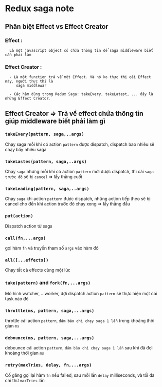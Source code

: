 # Redux saga note


## Phân biệt Effect vs Effect Creator
   ### Effect :
      Là một javascript object có chứa thông tin để saga middleware biết cần phải làm

   ### Effect Creator :
      - Là một function trả về một Effect. Và nó ko thực thi cái Effect này, người thực thi là
         saga middlewar

      - Các hàm dùng trong Redux Saga: takeEvery, takeLatest, ... đây là những Effect Creator.

## Effect Creator  => Trả về effect chứa thông tin giúp middleware biết phải làm gì

### `takeEvery(pattern, saga,..args)`

Chạy saga mỗi khi có action  `pattern` được dispatch, dispatch bao nhiêu sẽ chạy bấy nhiêu saga

### `takeLastes(pattern, saga,..args)`

Chạy `saga` nhưng mỗi khi có action `pattern` mới được dispatch, thì cái `saga trước đó` sẽ bị `cancel`
=> lấy thằng cuối

### `takeLeading(pattern, saga,..args)`

Chạy `saga` khi action `pattern` được dispatch, những action tiếp theo sẽ bị cancel cho đến khi action trước đó chạy xong
=> lấy thằng đầu
### `put(action)`

Dispatch action từ saga

### `call(fn,...args)`

gọi hàm `fn` và truyền tham số `args` vào hàm đó

### `all([...effects])`

Chạy tất cả effects cùng một lúc

### `take(pattern)` and `fork(fn,...args)`

Mô hình watcher, ...worker, đợi dispatch action `pattern` sẽ thực hiện một cái task nào đó

### `throttle(ms, pattern, saga,...args)` 

throttle cái action `pattern`, `đảm bảo chỉ chạy saga 1 lần` trong khoảng thời gian `ms`

### `debounce(ms, pattern, saga,...args)` 

debounce cái action `pattern`, `đảm bảo chỉ chạy saga 1 lần` sau khi đã đợi  khoảng thời gian `ms`

### `retry(maxTries, delay, fn,...args)` 

Cố gắng gọi lại hàm `fn` nếu failed, sau mỗi lần `delay` milliseconds, và tối đa chỉ thử `maxTries` lần



